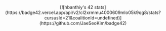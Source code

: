 <p align="center">[![hbanthiy's 42 stats](https://badge42.vercel.app/api/v2/cl2xrmmu4000609mlo05k9qg8/stats?cursusId=21&coalitionId=undefined)](https://github.com/JaeSeoKim/badge42)
</p>

